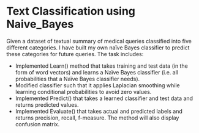 # Text Classification using Naive_Bayes

Given a dataset of textual summary of medical queries classified into five different categories. I 
have built my own naïve Bayes classifier to predict these categories for future queries. The task 
includes:
- Implemented Learn() method that takes training and test data (in the form of word 
vectors) and learns a Naïve Bayes classifier (i.e. all probabilities that a Naïve Bayes classifier 
needs).
- Modified classifier such that it applies Laplacian smoothing while learning conditional probabilities to 
avoid zero values. 
- Implemented Predict() that takes a learned classifier and test data and returns 
predicted values.
- Implemented Evaluate() that takes actual and predicted labels and returns precision, 
recall, f-measure. The method will also display confusion matrix.
